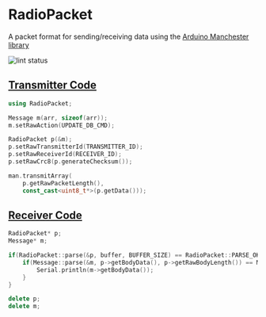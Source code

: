# RadioPacket

A packet format for sending/receiving data using the [Arduino Manchester library](https://github.com/mchr3k/arduino-libs-manchester)

![lint status](https://github.com/endail/RadioPacket/workflows/arduino-lint/badge.svg?event=push)

## [Transmitter Code](https://github.com/endail/RadioPacket/blob/main/examples/tx/tx.ino)

```cpp
using RadioPacket;

Message m(arr, sizeof(arr));
m.setRawAction(UPDATE_DB_CMD);

RadioPacket p(&m);
p.setRawTransmitterId(TRANSMITTER_ID);
p.setRawReceiverId(RECEIVER_ID);
p.setRawCrc8(p.generateChecksum());

man.transmitArray(
    p.getRawPacketLength(),
    const_cast<uint8_t*>(p.getData()));
```

## [Receiver Code](https://github.com/endail/RadioPacket/blob/main/examples/rx/rx.ino)

```cpp
RadioPacket* p;
Message* m;

if(RadioPacket::parse(&p, buffer, BUFFER_SIZE) == RadioPacket::PARSE_OK) {
    if(Message::parse(&m, p->getBodyData(), p->getRawBodyLength()) == Message::PARSE_OK) {
        Serial.println(m->getBodyData());
    }
}

delete p;
delete m;
```
